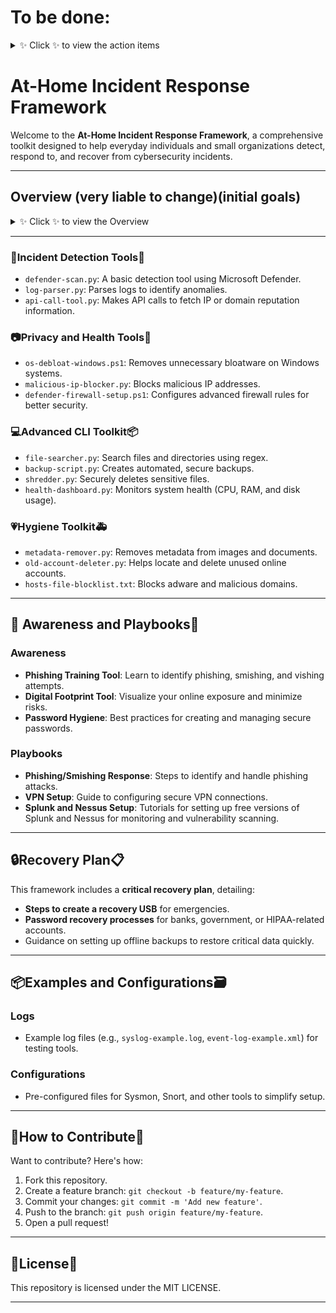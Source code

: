 # **To be done:**

<details>
  <summary>✨ Click ✨ to view the action items</summary>

  ![athomeIR](assets/athomeIR.png)

</details>

# At-Home Incident Response Framework 

Welcome to the **At-Home Incident Response Framework**, a comprehensive toolkit designed to help everyday individuals and small organizations detect, respond to, and recover from cybersecurity incidents.

---

## Overview (very liable to change)(initial goals)

<details>
  <summary>✨ Click ✨ to view the Overview</summary>

This framework is divided into multiple sections, including:
- **Incident Detection Tools**: Tools to identify potential threats in your system.
-   - ability to check health at a whim
- **Privacy and Health Tools**: Utilities to enhance system privacy and security.
-  - right to privacy and opt out of digital profiling 
- **Advanced CLI Toolkit**: Scripts and tools for automation and system maintenance.
-  - power in your own hands
- **Hygiene Toolkit**: Resources to improve digital hygiene and reduce exposure to risks.
-  - teach others and self triage
- **Awareness and Playbooks**: Guides to increase cybersecurity awareness and respond to common incidents.
-  - guides to follow and grow out of

</details>

---

### 📍**Incident Detection Tools**🔧 
- `defender-scan.py`: A basic detection tool using Microsoft Defender.
- `log-parser.py`: Parses logs to identify anomalies.
- `api-call-tool.py`: Makes API calls to fetch IP or domain reputation information.

### 📷**Privacy and Health Tools**🛑
- `os-debloat-windows.ps1`: Removes unnecessary bloatware on Windows systems.
- `malicious-ip-blocker.py`: Blocks malicious IP addresses.
- `defender-firewall-setup.ps1`: Configures advanced firewall rules for better security.

### 💻**Advanced CLI Toolkit**📦
- `file-searcher.py`: Search files and directories using regex.
- `backup-script.py`: Creates automated, secure backups.
- `shredder.py`: Securely deletes sensitive files.
- `health-dashboard.py`: Monitors system health (CPU, RAM, and disk usage).

### 💗**Hygiene Toolkit**🚑
- `metadata-remover.py`: Removes metadata from images and documents.
- `old-account-deleter.py`: Helps locate and delete unused online accounts.
- `hosts-file-blocklist.txt`: Blocks adware and malicious domains.

---

## 🧠 Awareness and Playbooks📖

### Awareness
- **Phishing Training Tool**: Learn to identify phishing, smishing, and vishing attempts.
- **Digital Footprint Tool**: Visualize your online exposure and minimize risks.
- **Password Hygiene**: Best practices for creating and managing secure passwords.

### Playbooks
- **Phishing/Smishing Response**: Steps to identify and handle phishing attacks.
- **VPN Setup**: Guide to configuring secure VPN connections.
- **Splunk and Nessus Setup**: Tutorials for setting up free versions of Splunk and Nessus for monitoring and vulnerability scanning.

---

## 🔒Recovery Plan📋

This framework includes a **critical recovery plan**, detailing:
- **Steps to create a recovery USB** for emergencies.
- **Password recovery processes** for banks, government, or HIPAA-related accounts.
- Guidance on setting up offline backups to restore critical data quickly.

---

## 📦Examples and Configurations🗃️

### Logs
- Example log files (e.g., `syslog-example.log`, `event-log-example.xml`) for testing tools.

### Configurations
- Pre-configured files for Sysmon, Snort, and other tools to simplify setup.

---

## 🚀How to Contribute🚀

Want to contribute? Here's how:
1. Fork this repository.
2. Create a feature branch: `git checkout -b feature/my-feature`.
3. Commit your changes: `git commit -m 'Add new feature'`.
4. Push to the branch: `git push origin feature/my-feature`.
5. Open a pull request!

---
## 📜License📜

This repository is licensed under the MIT LICENSE.

---
